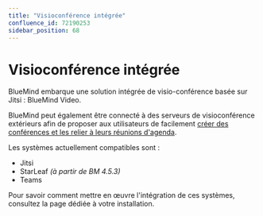 ```yaml
---
title: "Visioconférence intégrée"
confluence_id: 72190253
sidebar_position: 68
---
```

# Visioconférence intégrée


BlueMind embarque une solution intégrée de visio-conférence basée sur Jitsi : BlueMind Video.

BlueMind peut également être connecté à des serveurs de visioconférence extérieurs afin de proposer aux utilisateurs de facilement [créer des conférences et les relier à leurs réunions d'agenda](../../../Guide_de_l_utilisateur/L_agenda/Organiser_une_reunion.md/#ajouter-une-visioconférence).

Les systèmes actuellement compatibles sont :

- Jitsi
- StarLeaf *(à partir de BM 4.5.3)*
- Teams


Pour savoir comment mettre en œuvre l'intégration de ces systèmes, consultez la page dédiée à votre installation.


